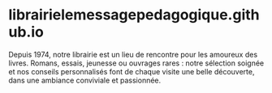 # librairielemessagepedagogique.github.io
Depuis 1974, notre librairie est un lieu de rencontre pour les amoureux des livres. Romans, essais, jeunesse ou ouvrages rares : notre sélection soignée et nos conseils personnalisés font de chaque visite une belle découverte, dans une ambiance conviviale et passionnée.

